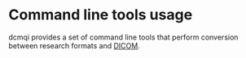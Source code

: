 # Command line tools usage

dcmqi provides a set of command line tools that perform conversion between research formats and [DICOM](http://dicom.nema.org/medical/dicom/current/output/chtml/part01/chapter_1.html#sect_1.1).